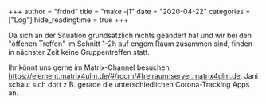 +++
author = "frdnd"
title = "make -j1"
date = "2020-04-22"
categories = ["Log"]
hide_readingtime = true
+++

Da sich an der Situation grundsätzlich nichts geändert hat und wir bei den "offenen Treffen" im Schnitt 1-2h auf engem Raum zusammen sind, finden in nächster Zeit keine Gruppentreffen statt.

Ihr könnt uns gerne im Matrix-Channel besuchen, https://element.matrix4ulm.de/#/room/#freiraum:server.matrix4ulm.de. Jani schaut sich dort z.B. gerade die unterschiedlichen Corona-Tracking Apps an.


